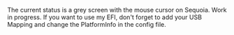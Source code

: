 The current status is a grey screen with the mouse cursor on Sequoia.
Work in progress.
If you want to use my EFI, don't forget to add your USB Mapping and change the PlatformInfo in the config file.

